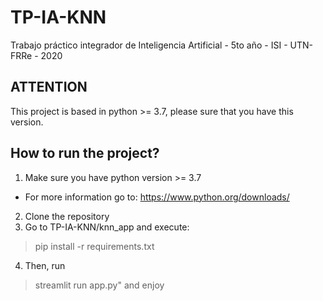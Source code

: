 # TP-IA-KNN

Trabajo práctico integrador de Inteligencia Artificial - 5to año - ISI - UTN-FRRe - 2020

## ATTENTION

This project is based in python >= 3.7, please sure that you have this version.

## How to run the project?

1. Make sure you have python version >= 3.7
* For more information go to: https://www.python.org/downloads/
2. Clone the repository
3. Go to TP-IA-KNN/knn_app and execute: 
>pip install -r requirements.txt
4. Then, run 
>streamlit run app.py" and enjoy

<!-- First, go to the knn_app "cd knn_app".
Run "python setup.py install"
Check, that all dependencies are installed
Then, run "streamlit run app.py" and enjoy!! -->
